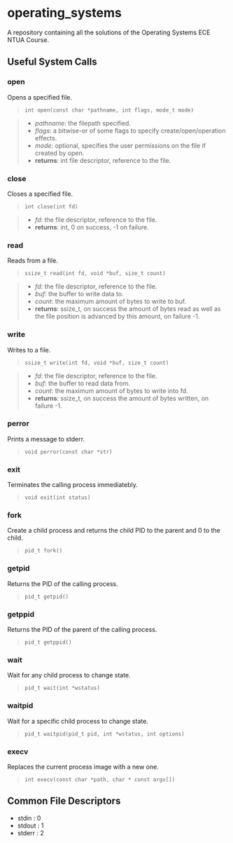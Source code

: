 # operating_systems

A repository containing all the solutions of the Operating Systems ECE NTUA Course.


## Useful System Calls

### open

Opens a specified file.

> `int open(const char *pathname, int flags, mode_t mode)`

> - *pathname*: the filepath specified.
> - *flags*: a bitwise-or of some flags to specify create/open/operation effects.
> - *mode*: optional, specifies the user permissions on the file if created by open. 
> - **returns**: int file descriptor, reference to the file.

### close 

Closes a specified file.

> `int close(int fd)`

> - *fd*: the file descriptor, reference to the file.
> - **returns**: int, 0 on success, -1 on failure.

### read 

Reads from a file.

> `ssize_t read(int fd, void *buf, size_t count)`

> - *fd*: the file descriptor, reference to the file.
> - *buf*: the buffer to write data to.
> - *count*: the maximum amount of bytes to write to buf.
> - **returns**: ssize_t, on success the amount of bytes read as well as the file position is advanced by this amount, on failure -1.

### write 

Writes to a file.

> `ssize_t write(int fd, void *buf, size_t count)`

> - *fd*: the file descriptor, reference to the file.
> - *buf*: the buffer to read data from.
> - *count*: the maximum amount of bytes to write into fd.
> - **returns**: ssize_t, on success the amount of bytes written, on failure -1.

### perror

Prints a message to stderr.

> `void perror(const char *str)`

### exit

Terminates the calling process immediatebly.

> `void exit(int status)`

### fork

Create a child process and returns the child PID to the parent and 0 to the child.

> `pid_t fork()`

### getpid

Returns the PID of the calling process.

> `pid_t getpid()`

### getppid

Returns the PID of the parent of the calling process.

> `pid_t getppid()`

### wait

Wait for any child process to change state.

> `pid_t wait(int *wstatus)`

### waitpid

Wait for a specific child process to change state.

> `pid_t waitpid(pid_t pid, int *wstatus, int options)`

### execv

Replaces the current process image with a new one.

> `int execv(const char *path, char * const argv[])`

## Common File Descriptors

- stdin :   0
- stdout :  1
- stderr :  2
